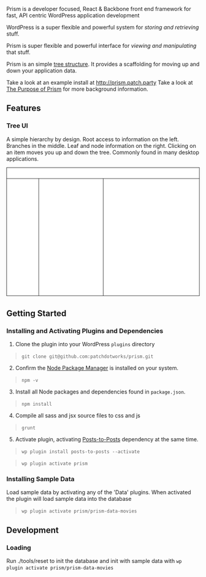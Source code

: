 Prism is a developer focused, React & Backbone front end framework for fast, API centric WordPress application development

WordPress is a super flexible and powerful system for _storing and retrieving_ stuff.

Prism is super flexible and powerful interface for _viewing and manipulating_ that stuff.

Prism is an simple [tree structure](https://en.wikipedia.org/wiki/Tree_(data_structure)). It provides a scaffolding for moving up and down your application data.

Take a look at an example install at <http://prism.patch.party>
Take a look at [The Purpose of Prism](https://caseypatrickdriscoll.com/the-purpose-of-prism/) for more background information.

## Features

### Tree UI

A simple hierarchy by design. Root access to information on the left. Branches in the middle. Leaf and node information on the right. Clicking on an item moves you up and down the tree. Commonly found in many desktop applications.

![prism-skeleton](docs/prism-skeleton.png)

## Getting Started

### Installing and Activating Plugins and Dependencies

1) Clone the plugin into your WordPress `plugins` directory

> `git clone git@github.com:patchdotworks/prism.git`

2) Confirm the [Node Package Manager](https://nodejs.org/en/download/) is installed on your system.

> `npm -v`

3) Install all Node packages and dependencies found in `package.json`.

> `npm install`

4) Compile all sass and jsx source files to css and js

> `grunt`

5) Activate plugin, activating [Posts-to-Posts](https://wordpress.org/plugins/posts-to-posts/) dependency at the same time.

> `wp plugin install posts-to-posts --activate`

> `wp plugin activate prism`

### Installing Sample Data

Load sample data by activating any of the 'Data' plugins. When activated the plugin will load sample data into the database

> `wp plugin activate prism/prism-data-movies`

## Development

### Loading

Run ./tools/reset to init the database and init with sample data with `wp plugin activate prism/prism-data-movies`


